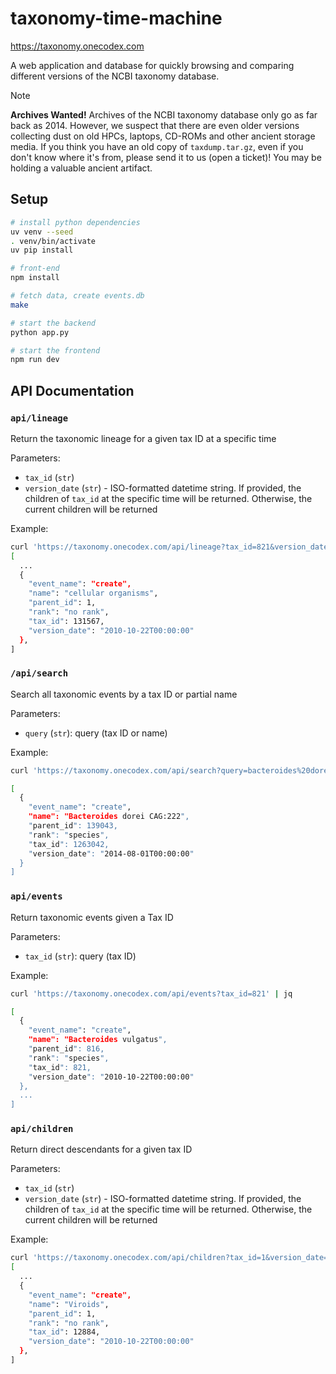 # taxonomy-time-machine

https://taxonomy.onecodex.com

A web application and database for quickly browsing and comparing different
versions of the NCBI taxonomy database.


> [!NOTE]
> **Archives Wanted!**
> Archives of the NCBI taxonomy database only go as far
back as 2014. However, we suspect that there are even older versions collecting
dust on old HPCs, laptops, CD-ROMs and other ancient storage media. If you
think you have an old copy of `taxdump.tar.gz`, even if you don't know where
it's from, please send it to us (open a ticket)! You may be holding a valuable
ancient artifact.

## Setup

```bash
# install python dependencies
uv venv --seed
. venv/bin/activate
uv pip install

# front-end
npm install

# fetch data, create events.db
make

# start the backend
python app.py

# start the frontend
npm run dev
```

## API Documentation

### `api/lineage`

Return the taxonomic lineage for a given tax ID at a specific time

Parameters:

- `tax_id` (`str`)
- `version_date` (`str`) - ISO-formatted datetime string. If provided, the
  children of `tax_id` at the specific time will be returned. Otherwise, the
  current children will be returned

Example:

```bash
curl 'https://taxonomy.onecodex.com/api/lineage?tax_id=821&version_date=2014-10-22T00%3A00%3A00' | jq 
[
  ...
  {
    "event_name": "create",
    "name": "cellular organisms",
    "parent_id": 1,
    "rank": "no rank",
    "tax_id": 131567,
    "version_date": "2010-10-22T00:00:00"
  },
]
```

### `/api/search`

Search all taxonomic events by a tax ID or partial name

Parameters:

- `query` (`str`): query (tax ID or name)

Example:

```bash
curl 'https://taxonomy.onecodex.com/api/search?query=bacteroides%20dorei%CAG' | jq 

[
  {
    "event_name": "create",
    "name": "Bacteroides dorei CAG:222",
    "parent_id": 139043,
    "rank": "species",
    "tax_id": 1263042,
    "version_date": "2014-08-01T00:00:00"
  }
]
```

### `api/events`

Return taxonomic events given a Tax ID

Parameters:

- `tax_id` (`str`): query (tax ID)

Example:

```bash
curl 'https://taxonomy.onecodex.com/api/events?tax_id=821' | jq 

[
  {
    "event_name": "create",
    "name": "Bacteroides vulgatus",
    "parent_id": 816,
    "rank": "species",
    "tax_id": 821,
    "version_date": "2010-10-22T00:00:00"
  },
  ...
]
```

### `api/children`

Return direct descendants for a given tax ID

Parameters:

- `tax_id` (`str`)
- `version_date` (`str`) - ISO-formatted datetime string. If provided, the
  children of `tax_id` at the specific time will be returned. Otherwise, the
  current children will be returned

Example:

```bash
curl 'https://taxonomy.onecodex.com/api/children?tax_id=1&version_date=2010-10-22T00%3A00%3A00' | jq 
[
  ...
  {
    "event_name": "create",
    "name": "Viroids",
    "parent_id": 1,
    "rank": "no rank",
    "tax_id": 12884,
    "version_date": "2010-10-22T00:00:00"
  },
]
```

